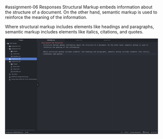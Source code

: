 #assignment-06 Responses
  Structural Markup embeds information about the structure of a document. On the other hand, semantic markup is used to reinforce the meaning of the information.

  Where structural markup includes elements like headings and paragraphs, semantic markup includes elements like italics, citations, and quotes.

  ![Screenshot](./images/Screenshot-assignment-06.png)
